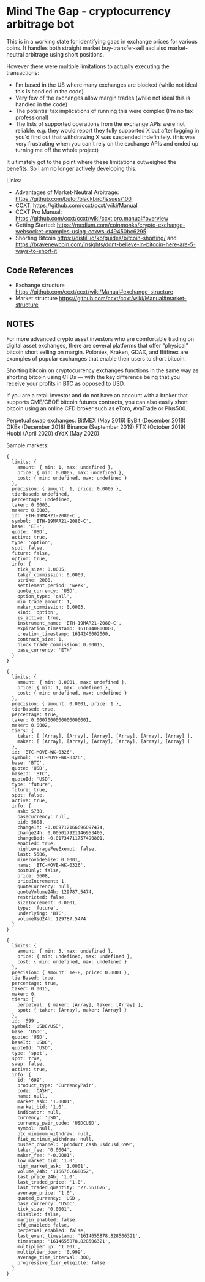 # Mind The Gap - cryptocurrency arbitrage bot
This is in a working state for identifying gaps in exchange prices for various coins. It handles both straight market buy-transfer-sell aad also market-neutral arbitrage using short positions. 

However there were multiple limitations to actually executing the transactions:
* I'm based in the US where many exchanges are blocked (while not ideal this is handled in the code)
* Very few of the exchanges allow margin trades (while not ideal this is handled in the code)
* The potential tax implications of running this were complex (I'm no tax professional)
* The lists of supported operations from the exchange APIs were not reliable. e.g. they would report they fully supported X but after logging in you'd find out that withdrawing X was suspended indefinitely. (this was very frustrating when you can't rely on the exchange APIs and ended up turning me off the whole project)

It ultimately got to the point where these limitations outweighed the benefits. So I am no longer actively developing this.

Links:
* Advantages of Market-Neutral Arbitrage: https://github.com/butor/blackbird/issues/100
* CCXT: https://github.com/ccxt/ccxt/wiki/Manual
* CCXT Pro Manual: https://github.com/ccxt/ccxt/wiki/ccxt.pro.manual#overview
* Getting Started: https://medium.com/coinmonks/crypto-exchange-websocket-examples-using-ccxws-d49450bc6295
* Shorting Bitcoin https://distill.io/kb/guides/bitcoin-shorting/ and https://bravenewcoin.com/insights/dont-believe-in-bitcoin-here-are-5-ways-to-short-it

## Code References
* Exchange structure https://github.com/ccxt/ccxt/wiki/Manual#exchange-structure
* Market structure https://github.com/ccxt/ccxt/wiki/Manual#market-structure

## NOTES
For more advanced crypto asset investors who are comfortable trading on digital asset exchanges, there are several platforms that offer “physical” bitcoin short selling on margin. Poloniex, Kraken, GDAX, and Bitfinex are examples of popular exchanges that enable their users to short bitcoin.

Shorting bitcoin on cryptocurrency exchanges functions in the same way as shorting bitcoin using CFDs — with the key difference being that you receive your profits in BTC as opposed to USD.

If you are a retail investor and do not have an account with a broker that supports CME/CBOE bitcoin futures contracts, you can also easily short bitcoin using an online CFD broker such as eToro, AvaTrade or Plus500.

Perpetual swap exchanges:
BitMEX (May 2016)
ByBit (December 2018)
OKEx (December 2018)
Binance (September 2019)
FTX (October 2019)
Huobi (April 2020)
dYdX (May 2020)

Sample markets:
```
{
  limits: {
    amount: { min: 1, max: undefined },
    price: { min: 0.0005, max: undefined },
    cost: { min: undefined, max: undefined }
  },
  precision: { amount: 1, price: 0.0005 },
  tierBased: undefined,
  percentage: undefined,
  taker: 0.0003,
  maker: 0.0003,
  id: 'ETH-19MAR21-2080-C',
  symbol: 'ETH-19MAR21-2080-C',
  base: 'ETH',
  quote: 'USD',
  active: true,
  type: 'option',
  spot: false,
  future: false,
  option: true,
  info: {
    tick_size: 0.0005,
    taker_commission: 0.0003,
    strike: 2080,
    settlement_period: 'week',
    quote_currency: 'USD',
    option_type: 'call',
    min_trade_amount: 1,
    maker_commission: 0.0003,
    kind: 'option',
    is_active: true,
    instrument_name: 'ETH-19MAR21-2080-C',
    expiration_timestamp: 1616140800000,
    creation_timestamp: 1614240002000,
    contract_size: 1,
    block_trade_commission: 0.00015,
    base_currency: 'ETH'
  }
}

{
  limits: {
    amount: { min: 0.0001, max: undefined },
    price: { min: 1, max: undefined },
    cost: { min: undefined, max: undefined }
  },
  precision: { amount: 0.0001, price: 1 },
  tierBased: true,
  percentage: true,
  taker: 0.0007000000000000001,
  maker: 0.0002,
  tiers: {
    taker: [ [Array], [Array], [Array], [Array], [Array], [Array] ],
    maker: [ [Array], [Array], [Array], [Array], [Array], [Array] ]
  },
  id: 'BTC-MOVE-WK-0326',
  symbol: 'BTC-MOVE-WK-0326',
  base: 'BTC',
  quote: 'USD',
  baseId: 'BTC',
  quoteId: 'USD',
  type: 'future',
  future: true,
  spot: false,
  active: true,
  info: {
    ask: 5738,
    baseCurrency: null,
    bid: 5608,
    change1h: -0.009712166696097474,
    change24h: 0.005017921146953405,
    changeBod: -0.01734711757490801,
    enabled: true,
    highLeverageFeeExempt: false,
    last: 5586,
    minProvideSize: 0.0001,
    name: 'BTC-MOVE-WK-0326',
    postOnly: false,
    price: 5608,
    priceIncrement: 1,
    quoteCurrency: null,
    quoteVolume24h: 129787.5474,
    restricted: false,
    sizeIncrement: 0.0001,
    type: 'future',
    underlying: 'BTC',
    volumeUsd24h: 129787.5474
  }
}

{
  limits: {
    amount: { min: 5, max: undefined },
    price: { min: undefined, max: undefined },
    cost: { min: undefined, max: undefined }
  },
  precision: { amount: 1e-8, price: 0.0001 },
  tierBased: true,
  percentage: true,
  taker: 0.0015,
  maker: 0,
  tiers: {
    perpetual: { maker: [Array], taker: [Array] },
    spot: { taker: [Array], maker: [Array] }
  },
  id: '699',
  symbol: 'USDC/USD',
  base: 'USDC',
  quote: 'USD',
  baseId: 'USDC',
  quoteId: 'USD',
  type: 'spot',
  spot: true,
  swap: false,
  active: true,
  info: {
    id: '699',
    product_type: 'CurrencyPair',
    code: 'CASH',
    name: null,
    market_ask: '1.0001',
    market_bid: '1.0',
    indicator: null,
    currency: 'USD',
    currency_pair_code: 'USDCUSD',
    symbol: null,
    btc_minimum_withdraw: null,
    fiat_minimum_withdraw: null,
    pusher_channel: 'product_cash_usdcusd_699',
    taker_fee: '0.0004',
    maker_fee: '-0.0001',
    low_market_bid: '1.0',
    high_market_ask: '1.0001',
    volume_24h: '116676.668052',
    last_price_24h: '1.0',
    last_traded_price: '1.0',
    last_traded_quantity: '27.561676',
    average_price: '1.0',
    quoted_currency: 'USD',
    base_currency: 'USDC',
    tick_size: '0.0001',
    disabled: false,
    margin_enabled: false,
    cfd_enabled: false,
    perpetual_enabled: false,
    last_event_timestamp: '1614655878.828506321',
    timestamp: '1614655878.828506321',
    multiplier_up: '1.001',
    multiplier_down: '0.999',
    average_time_interval: 300,
    progressive_tier_eligible: false
  }
}
```

